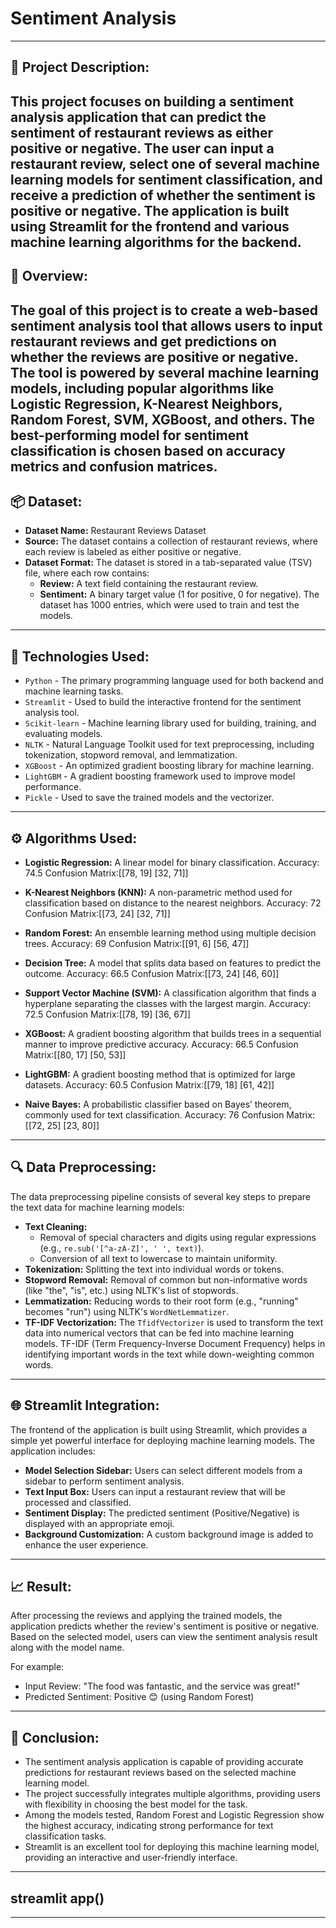 # Sentiment Analysis
---
## 📝 Project Description:
This project focuses on building a sentiment analysis application that can predict the sentiment of restaurant reviews as either positive or negative. The user can input a restaurant review, select one of several machine learning models for sentiment classification, and receive a prediction of whether the sentiment is positive or negative. The application is built using Streamlit for the frontend and various machine learning algorithms for the backend.
---
## 📜 Overview:
The goal of this project is to create a web-based sentiment analysis tool that allows users to input restaurant reviews and get predictions on whether the reviews are positive or negative. The tool is powered by several machine learning models, including popular algorithms like Logistic Regression, K-Nearest Neighbors, Random Forest, SVM, XGBoost, and others. The best-performing model for sentiment classification is chosen based on accuracy metrics and confusion matrices.
---
## 📦 Dataset:
 - **Dataset Name:** Restaurant Reviews Dataset
 - **Source:** The dataset contains a collection of restaurant reviews, where each review is labeled as either positive or negative.
 - **Dataset Format:** The dataset is stored in a tab-separated value (TSV) file, where each row contains:
     - **Review:** A text field containing the restaurant review.
     - **Sentiment:** A binary target value (1 for positive, 0 for negative).
  The dataset has 1000 entries, which were used to train and test the models.
---
## 🤖 Technologies Used:
 - `Python` - The primary programming language used for both backend and machine learning tasks.
 - `Streamlit` - Used to build the interactive frontend for the sentiment analysis tool.
 - `Scikit-learn` - Machine learning library used for building, training, and evaluating models.
 - `NLTK` - Natural Language Toolkit used for text preprocessing, including tokenization, stopword removal, and lemmatization.
 - `XGBoost` - An optimized gradient boosting library for machine learning.
 - `LightGBM` - A gradient boosting framework used to improve model performance.
 - `Pickle` - Used to save the trained models and the vectorizer.
---
## ⚙ Algorithms Used:
 - **Logistic Regression:** A linear model for binary classification.
   Accuracy: 74.5
   Confusion Matrix:[[78, 19]
                     [32, 71]]

 - **K-Nearest Neighbors (KNN):** A non-parametric method used for classification based on distance to the nearest neighbors.
    Accuracy: 72
    Confusion Matrix:[[73, 24]
                     [32, 71]]

 - **Random Forest:** An ensemble learning method using multiple decision trees.
    Accuracy: 69
    Confusion Matrix:[[91, 6]
                     [56, 47]]

 - **Decision Tree:** A model that splits data based on features to predict the outcome.
    Accuracy: 66.5
    Confusion Matrix:[[73, 24]
                     [46, 60]]

 - **Support Vector Machine (SVM):** A classification algorithm that finds a hyperplane separating the classes with the largest margin.
    Accuracy: 72.5
    Confusion Matrix:[[78, 19]
                     [36, 67]]

 - **XGBoost:** A gradient boosting algorithm that builds trees in a sequential manner to improve predictive accuracy.
    Accuracy: 66.5
    Confusion Matrix:[[80, 17]
                     [50, 53]]

 - **LightGBM:** A gradient boosting method that is optimized for large datasets.
    Accuracy: 60.5
    Confusion Matrix:[[79, 18]
                     [61, 42]]

 - **Naive Bayes:** A probabilistic classifier based on Bayes’ theorem, commonly used for text classification.
    Accuracy: 76
    Confusion Matrix:[[72, 25]
                     [23, 80]]
---
## 🔍 Data Preprocessing:
  The data preprocessing pipeline consists of several key steps to prepare the text data for machine learning models:

  - **Text Cleaning:**
      - Removal of special characters and digits using regular expressions (e.g., `re.sub('[^a-zA-Z]', ' ', text)`).
      - Conversion of all text to lowercase to maintain uniformity.
  - **Tokenization:** Splitting the text into individual words or tokens.
  - **Stopword Removal:** Removal of common but non-informative words (like "the", "is", etc.) using NLTK's list of stopwords.
  - **Lemmatization:** Reducing words to their root form (e.g., "running" becomes "run") using NLTK's `WordNetLemmatizer`.
  - **TF-IDF Vectorization:** The `TfidfVectorizer` is used to transform the text data into numerical vectors that can be fed into machine learning models. TF-IDF (Term Frequency-Inverse 
    Document Frequency) helps in identifying important words in the text while down-weighting common words.
---
## 🌐 Streamlit Integration:
The frontend of the application is built using Streamlit, which provides a simple yet powerful interface for deploying machine learning models. The application includes:

- **Model Selection Sidebar:** Users can select different models from a sidebar to perform sentiment analysis.
- **Text Input Box:** Users can input a restaurant review that will be processed and classified.
- **Sentiment Display:** The predicted sentiment (Positive/Negative) is displayed with an appropriate emoji.
- **Background Customization:** A custom background image is added to enhance the user experience.
---
## 📈 Result:
After processing the reviews and applying the trained models, the application predicts whether the review's sentiment is positive or negative. Based on the selected model, users can view the sentiment analysis result along with the model name.

For example:

 - Input Review: "The food was fantastic, and the service was great!"
 - Predicted Sentiment: Positive 😊 (using Random Forest)
---
## 🎯 Conclusion:
 - The sentiment analysis application is capable of providing accurate predictions for restaurant reviews based on the selected machine learning model.
 - The project successfully integrates multiple algorithms, providing users with flexibility in choosing the best model for the task.
 - Among the models tested, Random Forest and Logistic Regression show the highest accuracy, indicating strong performance for text classification tasks.
 - Streamlit is an excellent tool for deploying this machine learning model, providing an interactive and user-friendly interface.
---
## streamlit app()
---
